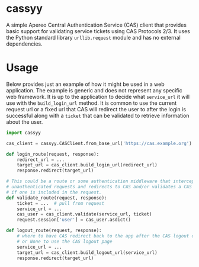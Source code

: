 # cassyy

A simple Apereo Central Authentication Service (CAS) client that provides basic
support for validating service tickets using CAS Protocols 2/3. It uses the
Python standard library `urllib.request` module and has no external
dependencies.

# Usage

Below provides just an example of how it might be used in a web
application. The example is generic and does not represent any specific web
framework. It is up to the application to decide what `service_url` it will
use with the `build_login_url` method. It is common to use the current request
url or a fixed url that CAS will redirect the user to after the login is
successful along with a `ticket` that can be validated to retrieve information
about the user.

```python
import cassyy

cas_client = cassyy.CASClient.from_base_url('https://cas.example.org')

def login_route(request, response):
    redirect_url = ...
    target_url = cas_client.build_login_url(redirect_url)
    response.redirect(target_url)

# This could be a route or some authentication middleware that intercepts
# unauthenticated requests and redirects to CAS and/or validates a CAS ticket
# if one is included in the request.
def validate_route(request, response):
    ticket = ...  # pull from request
    service_url = ...
    cas_user = cas_client.validate(service_url, ticket)
    request.session['user'] = cas_user.asdict()

def logout_route(request, response):
    # where to have CAS redirect back to the app after the CAS logout occurs,
    # or None to use the CAS logout page
    service_url = ...
    target_url = cas_client.build_logout_url(service_url)
    response.redirect(target_url)
```
